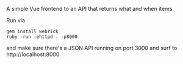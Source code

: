 A simple Vue frontend to an API that returns what and when items.

Run via
```
gem install webrick
ruby -run -ehttpd . -p8000
```
and make sure there's a JSON API running on port 3000 and surf to
http://localhost:8000
